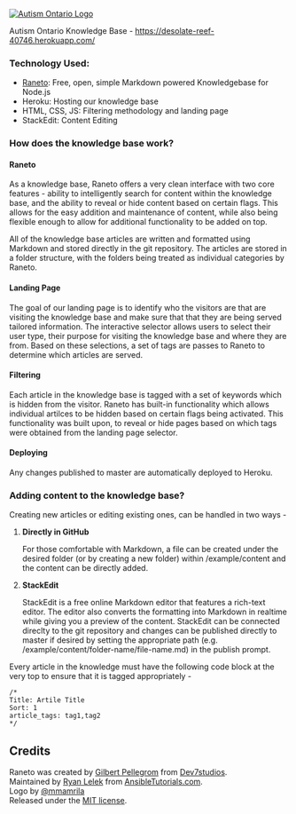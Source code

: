 [![Autism Ontario Logo](https://github.com/arelroche/autism-knowledge-base/blob/master/themes/default/public/images/AutismOntario_COL.png)](http://www.autismontario.com/)

Autism Ontario Knowledge Base - https://desolate-reef-40746.herokuapp.com/

### Technology Used:
- [Raneto](http://raneto.com): Free, open, simple Markdown powered Knowledgebase for Node.js
- Heroku: Hosting our knowledge base
- HTML, CSS, JS: Filtering methodology and landing page
- StackEdit: Content Editing

### How does the knowledge base work?
#### Raneto
As a knowledge base, Raneto offers a very clean interface with two core features - ability to intelligently search for content within the knowledge base, and the ability to reveal or hide content based on certain flags. This allows for the easy addition and maintenance of content, while also being flexible enough to allow for additional functionality to be added on top.

All of the knowledge base articles are written and formatted using Markdown and stored directly in the git repository. The articles are stored in a folder structure, with the folders being treated as individual categories by Raneto.

#### Landing Page
The goal of our landing page is to identify who the visitors are that are visiting the knowledge base and make sure that that they are being served tailored information. The interactive selector allows users to select their user type, their purpose for visiting the knowledge base and where they are from. Based on these selections, a set of tags are passes to Raneto to determine which articles are served.

#### Filtering
Each article in the knowledge base is tagged with a set of keywords which is hidden from the visitor. Raneto has built-in functionality which allows individual artilces to be hidden based on certain flags being activated. This functionality was built upon, to reveal or hide pages based on which tags were obtained from the landing page selector.

#### Deploying
Any changes published to master are automatically deployed to Heroku.

### Adding content to the knowledge base?
Creating new articles or editing existing ones, can be handled in two ways - 

1. **Directly in GitHub**

   For those comfortable with Markdown, a file can be created under the desired folder (or by creating a new folder) within /example/content and the content can be directly added.

2. **StackEdit**

   StackEdit is a free online Markdown editor that features a rich-text editor. The editor also converts the formatting into Markdown in realtime while giving you a preview of the content. StackEdit can be connected direclty to the git repository and changes can be published directly to master if desired by setting the appropriate path (e.g. /example/content/folder-name/file-name.md) in the publish prompt.

Every article in the knowledge must have the following code block at the very top to ensure that it is tagged appropriately -
```
/* 
Title: Artile Title
Sort: 1 
article_tags: tag1,tag2 
*/
```


Credits
-------

Raneto was created by [Gilbert Pellegrom](http://gilbert.pellegrom.me) from [Dev7studios](http://dev7studios.co).  
Maintained by [Ryan Lelek](http://www.ryanlelek.com) from [AnsibleTutorials.com](http://www.ansibletutorials.com).  
Logo by [@mmamrila](https://github.com/mmamrila)  
Released under the [MIT license](https://raw.githubusercontent.com/gilbitron/Raneto/master/LICENSE).
